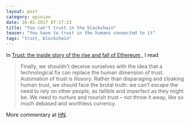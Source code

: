 ```yaml
---
layout: post
category: opinion
date: 16-02-2017 07:17:23
title: "You can't trust in the blockchain"
teaser: "You have to trust in the humans connected to it"
tags: "trust, blockchain"
---
```


In [Trust: the inside story of the rise and fall of Ethereum ](https://aeon.co/essays/trust-the-inside-story-of-the-rise-and-fall-of-ethereum), I read

> Finally, we shouldn’t deceive ourselves with the idea that a technological fix can replace the human dimension of trust. Automation of trust is illusory. Rather than disparaging and cloaking human trust, we should face the brutal truth: we can’t escape the need to rely on other people, as fallible and imperfect as they might be. We need to nurture and nourish trust – not throw it away, like so much debased and worthless currency.

More commentary at [HN](https://news.ycombinator.com/item?id=13651831).